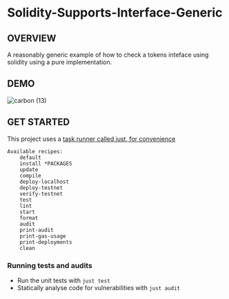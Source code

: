 #  Solidity-Supports-Interface-Generic

## OVERVIEW

A reasonably generic example of how to check a tokens inteface using solidity using a pure implementation.

## DEMO

![carbon (13)](https://user-images.githubusercontent.com/7098556/192452546-0a3d3995-c556-490c-8812-921186ab4cf9.png)

## GET STARTED

This project uses a [task runner called just, for convenience](https://github.com/casey/just)

```
Available recipes:
    default
    install *PACKAGES
    update
    compile
    deploy-localhost
    deploy-testnet
    verify-testnet
    test
    lint
    start
    format
    audit
    print-audit
    print-gas-usage
    print-deployments
    clean
```

### Running tests and audits

- Run the unit tests with `just test`
- Statically analyse code for vulnerabilities with `just audit` 
